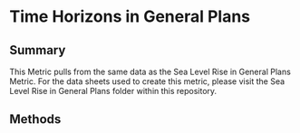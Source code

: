 # Time Horizons in General Plans
## Summary
This Metric pulls from the same data as the Sea Level Rise in General Plans Metric. For the data sheets used to create this metric, please visit the Sea Level Rise in General Plans folder within this repository.
## Methods
